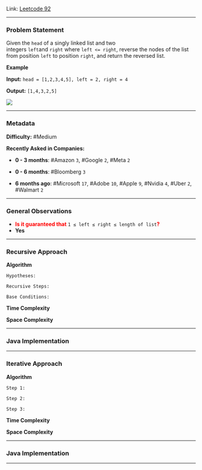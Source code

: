 
Link: [Leetcode 92](https://leetcode.com/problems/reverse-linked-list-ii/)

---
### Problem Statement

Given the `head` of a singly linked list and two integers `left`and `right` where `left <= right`, reverse the nodes of the list from position `left` to position `right`, and return the reversed list.

**Example**

**Input:** `head = [1,2,3,4,5], left = 2, right = 4`

**Output:** `[1,4,3,2,5]`

![](https://assets.leetcode.com/uploads/2021/02/19/rev2ex2.jpg)

---
### Metadata

**Difficulty:** #Medium 

**Recently Asked in Companies:**

- **0 - 3 months**: #Amazon `3`, #Google `2`, #Meta `2`

- **0 - 6 months**: #Bloomberg `3`

- **6 months ago**: #Microsoft `17`, #Adobe `10`, #Apple `9`, #Nvidia `4`, #Uber `2`, #Walmart `2`

---
### General Observations

- <span style="color:red;font-weight:bold;">Is it guaranteed that</span> `1 ≤ left ≤ right ≤ length of list`<span style="color:red;font-weight:bold;">?</span>
- **Yes**

---
### Recursive Approach




**Algorithm**

```
Hypotheses:
```

```
Recursive Steps: 
```

```
Base Conditions:
```

**Time Complexity**

**Space Complexity**

---
### Java Implementation

---
### Iterative Approach



**Algorithm**

```
Step 1:
```

```
Step 2: 
```

```
Step 3:
```

**Time Complexity**

**Space Complexity**

---
### Java Implementation

---
